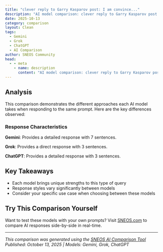 ```yaml
---
title: "clever reply to Garry Kasparov post: I am convince..."
description: "AI model comparison: clever reply to Garry Kasparov post: I am convinced that the next step in escalation will be a small..."
date: 2025-10-13
category: comparison
layout: Clean
tags:
  - Gemini
  - Grok
  - ChatGPT
  - AI Comparison
author: SNEOS Community
head:
  - - meta
    - name: description
      content: "AI model comparison: clever reply to Garry Kasparov post: I am convinced that the next step in escalation will be a small-scale provocation a..."
---
```


<ChatComparison
  title="clever reply to Garry Kasparov post: I am convince..."
  prompt="clever reply to Garry Kasparov post: I am convinced that the next step in escalation will be a small-scale provocation against a Baltic country before the end of the year. He will do it. He just needs to show that Article 5 does not work. His goal is to prove that NATO is dead, and the best way is to display its impotence. He will try it with a limited incursion. I'm not talking about a massive invasion or attacking Poland. He knows that would end very badly for him. But a limited incursion in Estonia or Latvia is another matter."
  :responses='{
    "Gemini": "Okay, I understand the concern about a potential provocation against a Baltic country to test NATO\u0027s Article 5. To formulate a clever reply, I need to consider a few angles:\n\n*   **Counter-arguments to the claim:** Are there reasons to believe this scenario is unlikely or that NATO would respond effectively?\n*   **Alternative interpretations:** Could the observed actions be interpreted differently?\n*   **Humorous or ironic responses:** Is there a way to highlight the absurdity of the situation or the potential miscalculation of the aggressor?\n*   **Focus on unity and resolve:** A message emphasizing NATO\u0027s strength and commitment to collective defense.\n\nTo generate a more specific reply, I need more information. Do you want the reply to be dismissive, concerned, or something else?\n\n",
    "Grok": "A classic Kasparov gambit: Putin probes the flanks like a King\u0027s Indian attack, betting NATO blinks first. But if Article 5 is the queen, let\u0027s not leave her undefended\u2014Estonia and Latvia aren\u0027t pawns to sacrifice. Your move, alliance. \u265F\uFE0F",
    "ChatGPT": "A clever reply could be:\n\n\u0022Provoking the Baltics to test NATO\u2019s resolve sounds like a reckless gambit\u2014like trying to checkmate a grandmaster with a pawn sacrifice. But just as in chess, underestimating your opponent\u2019s strategy often leads to your own downfall. Let\u2019s hope the alliance\u2019s response proves that Article 5 is no bluff.\u0022"
  }'
  published-date="18:30"
/>

## Analysis

This comparison demonstrates the different approaches each AI model takes when responding to the same prompt. Here are the key differences observed:

### Response Characteristics

**Gemini**: Provides a detailed response with 7 sentences. 

**Grok**: Provides a direct response with 3 sentences. 

**ChatGPT**: Provides a detailed response with 3 sentences. 

## Key Takeaways

- Each model brings unique strengths to this type of query
- Response styles vary significantly between models
- Consider your specific use case when choosing between these models

## Try This Comparison Yourself

Want to test these models with your own prompts? Visit [SNEOS.com](https://sneos.com) to compare AI responses side-by-side in real-time.

---

*This comparison was generated using the [SNEOS AI Comparison Tool](https://sneos.com)*
*Published: October 13, 2025 | Models: Gemini, Grok, ChatGPT*

